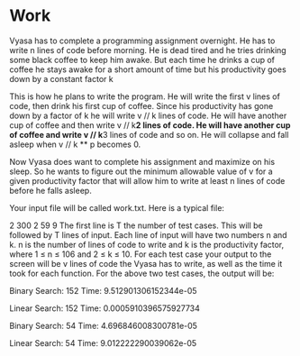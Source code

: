 # Work
Vyasa has to complete a programming assignment overnight. He has to write n lines of code before morning. He is dead tired and he tries drinking some black coffee to keep him awake. But each time he drinks a cup of coffee he stays awake for a short amount of time but his productivity goes down by a constant factor k

This is how he plans to write the program. He will write the first v lines of code, then drink his first cup of coffee. Since his productivity has gone down by a factor of k he will write v // k lines of code. He will have another cup of coffee and then write v // k**2 lines of code. He will have another cup of coffee and write v // k**3 lines of code and so on. He will collapse and fall asleep when v // k ** p becomes 0.

Now Vyasa does want to complete his assignment and maximize on his sleep. So he wants to figure out the minimum allowable value of v for a given productivity factor that will allow him to write at least n lines of code before he falls asleep.

Your input file will be called work.txt. Here is a typical file:

2
300 2
59 9
The first line is T the number of test cases. This will be followed by T lines of input. Each line of input will have two numbers n and k. n is the number of lines of code to write and k is the productivity factor, where 1 ≤ n ≤ 106 and 2 ≤ k ≤ 10.
For each test case your output to the screen will be v lines of code the Vyasa has to write, as well as the time it took for each function. For the above two test cases, the output will be:

Binary Search: 152
Time: 9.512901306152344e-05

Linear Search: 152
Time: 0.0005910396575927734


Binary Search: 54
Time: 4.696846008300781e-05

Linear Search: 54
Time: 9.012222290039062e-05
